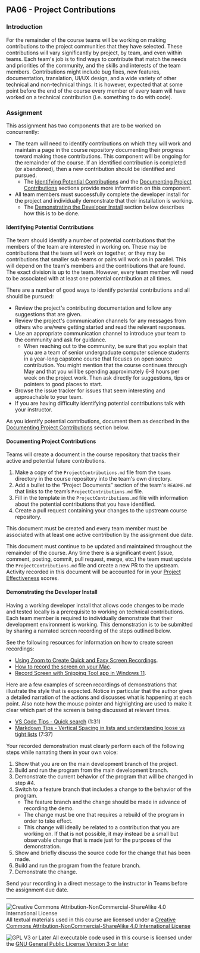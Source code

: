 ## PA06 - Project Contributions

### Introduction

For the remainder of the course teams will be working on making contributions to the project communities that they have selected. These contributions will vary significantly by project, by team, and even within teams. Each team's job is to find ways to contribute that match the needs and priorities of the community, and the skills and interests of the team members. Contributions might include bug fixes, new features, documentation, translation, UI/UX design, and a wide variety of other technical and non-technical things. It is however, expected that at some point before the end of the course every member of every team will have worked on a technical contribution (i.e. something to do with code).

### Assignment

This assignment has two components that are to be worked on concurrently: 

- The team will need to identify contributions on which they will work and maintain a page in the course repository documenting their progress toward making those contributions. This component will be ongoing for the remainder of the course. If an identified contribution is completed (or abandoned), then a new contribution should be identified and pursued.
  - The [Identifying Potential Contributions](#identifying-potential-contributions) and the [Documenting Project Contributions](#project-contributions) sections provide more information on this component.
- All team members must successfully complete the developer install for the project and individually demonstrate that their installation is working. 
  - The [Demonstrating the Developer Install](#demonstrating-the-developer-install) section below describes how this is to be done.

#### Identifying Potential Contributions

The team should identify a number of potential contributions that the members of the team are interested in working on. These may be contributions that the team will work on together, or they may be contributions that smaller sub-teams or pairs will work on in parallel. This will depend on the team's members and the contributions that are found. The exact division is up to the team. However, every team member will need to be associated with at least one potential contribution at all times.

There are a number of good ways to identify potential contributions and all should be pursued:
- Review the project's contributing documentation and follow any suggestions that are given.
- Review the project's communication channels for any messages from others who are/were getting started and read the relevant responses.
- Use an appropriate communication channel to introduce your team to the community and ask for guidance.
  - When reaching out to the community, be sure that you explain that you are a team of senior undergraduate computer science students in a year-long capstone course that focuses on open source contribution. You might mention that the course continues through May and that you will be spending approximately 6-8 hours per week on the project work. Then ask directly for suggestions, tips or pointers to good places to start. 
- Browse the issue tracker for issues that seem interesting and approachable to your team.
- If you are having difficulty identifying potential contributions talk with your instructor.

As you identify potential contributions, document them as described in the [Documenting Project Contributions](#documenting-project-contributions) section below. 

#### Documenting Project Contributions

Teams will create a document in the course repository that tracks their active and potential future contributions.

1. Make a copy of the `ProjectContributions.md` file from the `teams` directory in the course repository into the team's own directory.
2. Add a bullet to the “Project Documents” section of the team's `README.md` that links to the team’s `ProjectContributions.md` file.
3. Fill in the template in the `ProjectContributions.md` file with information about the potential contributions that you have identified.
4. Create a pull request containing your changes to the upstream course repository.

This document must be created and every team member must be associated with at least one active contribution by the assignment due date.

This document must continue to be updated and maintained throughout the remainder of the course. Any time there is a significant event (issue, comment, posting, commit, pull request, merge, etc.) the team must update the `ProjectContributions.md` file and create a new PR to the upstream. Activity recorded in this document will be accounted for in your [Project Effectiveness](./PE-ProjectEffectiveness.md) scores.

#### Demonstrating the Developer Install

Having a working developer install that allows code changes to be made and tested locally is a prerequisite to working on technical contributions. Each team member is required to individually demonstrate that their development environment is working. This demonstration is to be submitted by sharing a narrated screen recording of the steps outlined below.

See the following resources for information on how to create screen recordings:
- [Using Zoom to Create Quick and Easy Screen Recordings](https://blog.smu.edu/itconnect/2017/08/23/using-zoom-create-quick-easy-screen-recordings-free/).
- [How to record the screen on your Mac](https://support.apple.com/en-us/102618).
- [Record Screen with Snipping Tool app in Windows 11](https://www.elevenforum.com/t/record-screen-with-snipping-tool-app-in-windows-11.11190/).

Here are a few examples of screen recordings of demonstrations that illustrate the style that is expected.  Notice in particular that the author gives a detailed narration of the actions and discusses what is happening at each point. Also note how the mouse pointer and highlighting are used to make it clear which part of the screen is being discussed at relevant times.
- [VS Code Tips - Quick search](https://www.youtube.com/watch?v=pL7JKHcHcjs) (1:31)
- [Markdown Tips - Vertical Spacing in lists and understanding loose vs tight lists](https://www.youtube.com/watch?v=5DpWN2T3ASs) (7:37)

Your recorded demonstration must clearly perform each of the following steps while narrating them in your own voice:
1. Show that you are on the main development branch of the project.
2. Build and run the program from the main development branch.
3. Demonstrate the current behavior of the program that will be changed in step #4.
4. Switch to a feature branch that includes a change to the behavior of the program.
   - The feature branch and the change should be made in advance of recording the demo.
   - The change must be one that requires a rebuild of the program in order to take effect.
   - This change will ideally be related to a contribution that you are working on. If that is not possible, it may instead be a small but observable change that is made just for the purposes of the demonstration.
5. Show and briefly discuss the source code for the change that has been made.
6. Build and run the program from the feature branch.
7. Demonstrate the change.

Send your recording in a direct message to the instructor in Teams before the assignment due date.

---

![Creative Commons Attribution-NonCommercial-ShareAlike 4.0 International License](https://i.creativecommons.org/l/by-nc-sa/4.0/88x31.png "Creative Commons Attribution-NonCommercial-ShareAlike 4.0 International License") All textual materials used in this course are licensed under a [Creative Commons Attribution-NonCommercial-ShareAlike 4.0 International License](http://creativecommons.org/licenses/by-nc-sa/4.0/)

![GPL V3 or Later](https://www.gnu.org/graphics/gplv3-or-later-sm.png "GPL V3 or later") All executable code used in this course is licensed under the [GNU General Public License Version 3 or later](https://www.gnu.org/licenses/gpl.txt)
